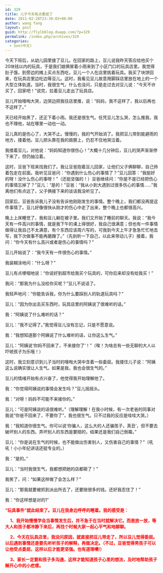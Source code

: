 ```yaml
---
id: 329
title: 儿子今天有点委屈了
date: 2011-02-28T23:39:03+00:00
author: wang fang
layout: post
guid: http://flylbblog.duapp.com/?p=329
permalink: /index.php/archives/329
categories:
  - Son(中文)
---
```

今天下班后，从幼儿园里接了豆儿。在回家的路上，豆儿说我昨天答应给他买个20块钱以内的玩具，于是我们娘俩冒着小雨来到了小区门口的玩具店里。我觉得肚子饿，到旁边的摊上买点东西吃，豆儿一个人在店里挑着玩具。我买了块饼回来，在玩具店里边吃边等豆儿。这时，我看见豆儿故意用脚踩店里放在地上的一个大型立体轨道。当时，我很生气，什么也没问，只是走过去对豆儿说：“今天不许买了，回家吧！”说完，拉着豆儿走出了玩具店。

豆儿开始嚎啕大哭，边哭边把我往店里推，说：“妈妈，我不这样了，我以后再也不这样了。”

天已经开始黑了，还正下着小雨。我还是很生气。任凭豆儿怎么哭，怎么推我，我也不理他，站在哪里一动也一动。

豆儿真的是伤心了，大哭不止。慢慢的，我的气开始消了。我把豆儿带到能避雨的地方，搂着他。豆儿把头靠在我的肩膀上，仍忍不住地哭泣着。

我搂着豆儿，对他说：“妈妈知道你很伤心！”大概十几分钟后，豆儿的哭声渐渐停下来了，但仍抽泣着。

这时，豆爸下班来找我们了。我让豆爸抱着豆儿回家，让他们父子俩聊聊，自己拎着包走在前面。我听见豆爸问：“你遇到什么伤心的事情了？”豆儿回答：“我挺好的呀！没什么伤心的事呀！”（还挺坚强的！）豆爸继续问：“你是不是已经把伤心的事情忘掉了？”豆儿：“是的！”豆爸：“我从小到大遇到过很多伤心的事情&#8230;&#8230;”我离他们有点远了，父子俩接下来的谈话我没听见了。

回家后，豆爸告诉我儿子没有告诉他刚刚发生的事情。整个晚上，我们都没再提这件事情了。豆儿好像很快从刚才的伤心中走了出来，整个晚上也都很高兴。

晚上上床睡觉了，我和豆儿躺在被子里。我们又开始了睡前的聊天。我说：“我今天有一件高兴的事情，就是我下午的课上得很好，我自己很满意；但也有一件事情做得让我自己不太满意，有个东西应该周六写的，可我到今天上午才急急忙忙地去写，我下次做事不能再磨蹭了。”（先剖析一下自己，以此来带动儿子）接着，我问：“你今天有什么高兴或者是伤心的事情吗？”

豆儿开始说了：“我今天有一件很伤心的事情。”

我装糊涂地问：“什么呀？”

豆儿有点哽咽地说：“你说好到超市给我买个玩具的，可你后来却没有给我买！”

我问：“那我为什么没给你买呢？”豆儿不说话了。

我轻声地问：“你能告诉我，你为什么要踩别人的轨道玩具吗？”

豆儿：“因为你出去买东西时，玩具店里的阿姨说了很难听的话。”

我：“阿姨说了什么难听的话？”

豆儿：“我不记得了。”我觉得豆儿没有忘记，只是不愿意说。

我：“我想知道那个阿姨说了什么难听的话，让你这么生气。”

豆儿：“阿姨说‘你妈不回来了，不来接你了’！”（唉！为啥总有一些无聊的大人以吓唬孩子为乐哦！）

这时，我立刻意识到儿子当时的嚎啕大哭中含着一些委屈。我搂住儿子说：“阿姨这么说确实很让人生气。如果是我，我也会很生气的。”

豆儿的情绪开始有点兴奋了，他觉得我开始理解他了。

我：“你觉得阿姨说的事情会发生吗？”豆儿摇摇头。

我：“对呀！妈妈不可能不来接你的。”

豆儿：“可是阿姨说的话很难听。”（理解理解！在我小时候，有一次老爸的同事对我说“你爸不回来了，不要你了”，我也很生气。只不过我的反应是哇哇大哭。）

我：“我知道你很生气。你可以说‘你骗人，这么大的人还骗孩子，真丑’，但不要去破坏别人的东西。弄坏别人的东西是要赔的，结果还是我们自己倒霉。”

豆儿：“你是说在生气的时候，也不能做出伤害别人，又伤害自己的事情？”（吼吼！小小年纪讲话还挺专业的。）

我：“是的。”

豆儿：“当时我很生气，我都想把她的店都砸了！”

我笑了，问：“如果这样做了会怎么样？”

豆儿：“那我就要被抓到派出所去了，还要赔很多的钱。还好我忍住了！”

我：“你这样想是对的1”

<span style="color: #ff0000"><strong>“玩具事件”就此结束了。豆儿在我身边呼呼的睡着。我的感受是：</strong></span>

<span style="color: #ff0000"><strong>     1、我开始慢慢学会当事情发生后，并不急于在当时就解决它。而是放一放，等大人和孩子都冷静下来后，再找个时候大家一起心平气和地聊聊。</strong></span>

<span style="color: #ff0000"><strong>     2、今天在玩具店里，我没问原因，就直接把豆儿带走了，所以豆儿觉得委屈。以后遇到事情还是要先听听孩子的解释，再做决定。（不过，豆爸觉得男孩子可以让他受点委屈，这样以后才能更坚强。也有道理噢!）</strong></span>

<span style="color: #ff0000"><strong>     3、家长一定要和孩子多沟通，这样才能知道孩子心里的想法，及时地帮助孩子解开心中的小疙瘩。</strong></span>